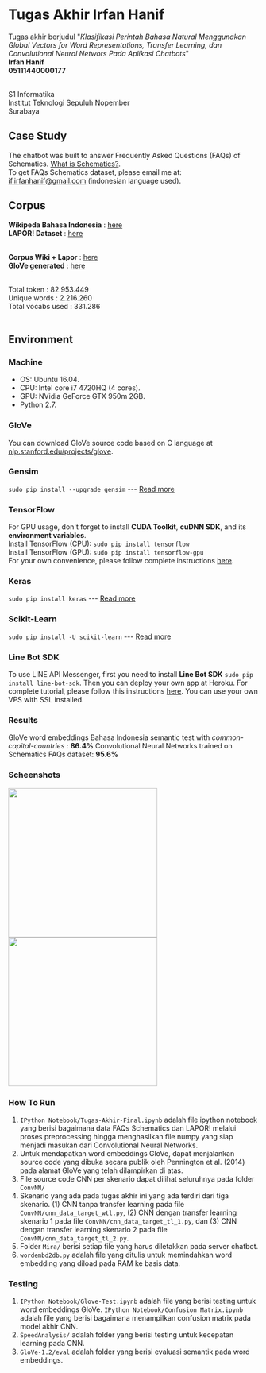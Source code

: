 # Tugas Akhir Irfan Hanif
Tugas akhir berjudul "*Klasifikasi Perintah Bahasa Natural Menggunakan Global Vectors for Word Representations, Transfer Learning, dan Convolutional Neural Networs Pada Aplikasi Chatbots*" <br>
**Irfan Hanif** <br>
**05111440000177** <br> <br>

S1 Informatika <br>
Institut Teknologi Sepuluh Nopember <br>
Surabaya

## Case Study
The chatbot was built to answer Frequently Asked Questions (FAQs) of Schematics. [What is Schematics?](https://schematics.its.ac.id/). <br>
To get FAQs Schematics dataset, please email me at: if.irfanhanif@gmail.com (indonesian language used).

## Corpus
**Wikipeda Bahasa Indonesia** : [here](https://dumps.wikimedia.org/idwiki/latest/) <br>
**LAPOR! Dataset** : [here](http://data.go.id/dataset/data-aspirasi-dan-pengaduan-masyarakat) <br> <br>

**Corpus Wiki + Lapor** : [here](https://drive.google.com/file/d/1fQaPzbNEiJ3BK7YoOu-lZNMzQdiNSIhi/view?usp=sharing) <br>
**GloVe generated** : [here](https://drive.google.com/file/d/1pdmiL-q26YN6gfKgplh8kMrtPPwp_wB_/view?usp=sharing) <br> <br>

Total token : 82.953.449 <br>
Unique words : 2.216.260 <br>
Total vocabs used : 331.286 <br><br>

## Environment
### Machine
* OS: Ubuntu 16.04.
* CPU: Intel core i7 4720HQ (4 cores).
* GPU: NVidia GeForce GTX 950m 2GB.
* Python 2.7.

### GloVe
You can download GloVe source code based on C language at  [nlp.stanford.edu/projects/glove](https://nlp.stanford.edu/projects/glove/).
### Gensim
`sudo pip install --upgrade gensim` --- [Read more](https://radimrehurek.com/gensim/install.html)
### TensorFlow
For GPU usage, don't forget to install **CUDA Toolkit**, **cuDNN SDK**, and its **environment variables**.<br>
Install TensorFlow (CPU): `sudo pip install tensorflow`<br>
Install TensorFlow (GPU): `sudo pip install tensorflow-gpu`<br>
For your own convenience, please follow complete instructions [here](https://www.tensorflow.org/install/install_linux).
### Keras
`sudo pip install keras` --- [Read more](https://keras.io/#installation)
### Scikit-Learn
`sudo pip install -U scikit-learn` --- [Read more](http://scikit-learn.org/stable/install.html)
### Line Bot SDK
To use LINE API Messenger, first you need to install **Line Bot SDK** `sudo pip install line-bot-sdk`. Then you can deploy your own app at Heroku. For complete tutorial, please follow this instructions [here](https://developers.line.me/en/docs/messaging-api/building-sample-bot-with-heroku/). You can use your own VPS with SSL installed.
### Results
GloVe word embeddings Bahasa Indonesia semantic test with *common-capital-countries* : **86.4%**
Convolutional Neural Networks trained on Schematics FAQs dataset: **95.6%**
### Scheenshots
<img src="https://raw.githubusercontent.com/irfanhanif/Mira/master/mira1.PNG" width="300"/> <img src="https://raw.githubusercontent.com/irfanhanif/Mira/master/mira2.PNG" width="300"/>

### How To Run
1. `IPython Notebook/Tugas-Akhir-Final.ipynb` adalah file ipython notebook yang berisi bagaimana data FAQs Schematics dan LAPOR! melalui proses preprocessing hingga menghasilkan file numpy yang siap menjadi masukan dari Convolutional Neural Networks.
2. Untuk mendapatkan word embeddings GloVe, dapat menjalankan source code yang dibuka secara publik oleh Pennington et al. (2014) pada alamat GloVe yang telah dilampirkan di atas.
3. File source code CNN per skenario dapat dilihat seluruhnya pada folder `ConvNN/`
4. Skenario yang ada pada tugas akhir ini yang ada terdiri dari tiga skenario. (1) CNN tanpa transfer learning pada file `ConvNN/cnn_data_target_wtl.py`, (2) CNN dengan transfer learning skenario 1 pada file `ConvNN/cnn_data_target_tl_1.py`, dan (3) CNN dengan transfer learning skenario 2 pada file `ConvNN/cnn_data_target_tl_2.py`.
5. Folder `Mira/` berisi setiap file yang harus diletakkan pada server chatbot.
6. `wordembd2db.py` adalah file yang ditulis untuk memindahkan word embedding yang diload pada RAM ke basis data. 

### Testing 
1. `IPython Notebook/Glove-Test.ipynb` adalah file yang berisi testing untuk word embeddings GloVe. `IPython Notebook/Confusion Matrix.ipynb` adalah file yang berisi bagaimana menampilkan confusion matrix pada model akhir CNN.
2. `SpeedAnalysis/` adalah folder yang berisi testing untuk kecepatan learning pada CNN. 
3. `GloVe-1.2/eval` adalah folder yang berisi evaluasi semantik pada word embeddings.